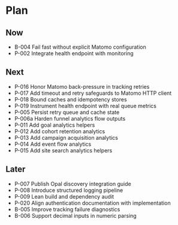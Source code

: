 # Plan

## Now
- B-004 Fail fast without explicit Matomo configuration
- P-002 Integrate health endpoint with monitoring

## Next
- P-016 Honor Matomo back-pressure in tracking retries
- P-017 Add timeout and retry safeguards to Matomo HTTP client
- P-018 Bound caches and idempotency stores
- P-019 Instrument health endpoint with real queue metrics
- P-005 Persist retry queue and cache state
- P-006a Harden funnel analytics flow outputs
- P-011 Add goal analytics helpers
- P-012 Add cohort retention analytics
- P-013 Add campaign acquisition analytics
- P-014 Add event flow analytics
- P-015 Add site search analytics helpers

## Later
- P-007 Publish Opal discovery integration guide
- P-008 Introduce structured logging pipeline
- P-009 Lean build and dependency audit
- P-020 Align authentication documentation with implementation
- B-005 Improve tracking failure diagnostics
- B-006 Support decimal inputs in numeric parsing
